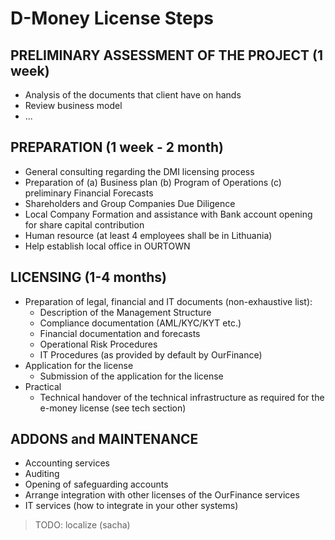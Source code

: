# D-Money License Steps

## PRELIMINARY ASSESSMENT OF THE PROJECT (1 week)

- Analysis of the documents that client have on hands
- Review business model
- ... 

## PREPARATION (1 week - 2 month)

- General consulting regarding the DMI licensing process
- Preparation of (a) Business plan (b) Program of Operations (c) preliminary Financial Forecasts
- Shareholders and Group Companies Due Diligence
- Local Company Formation and assistance with Bank account opening for share capital contribution
- Human resource (at least 4 employees shall be in Lithuania)
- Help establish local office in OURTOWN

## LICENSING (1-4 months)

- Preparation of legal, financial and IT documents (non-exhaustive list):
    - Description of the Management Structure
    - Compliance documentation (AML/KYC/KYT etc.)
    - Financial documentation and forecasts
    - Operational Risk Procedures
    - IT Procedures (as provided by default by OurFinance)
- Application for the license
    - Submission of the application for the license
- Practical
    - Technical handover of the technical infrastructure as required for the e-money license (see tech section)

## ADDONS and MAINTENANCE 

- Accounting services
- Auditing
- Opening of safeguarding accounts
- Arrange integration with other licenses of the OurFinance services
- IT services (how to integrate in your other systems)

> TODO: localize (sacha)

